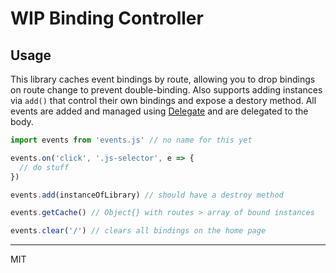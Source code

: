 # WIP Binding Controller 

## Usage
This library caches event bindings by route, allowing you to drop bindings on route change to prevent double-binding. Also supports adding instances via `add()` that control their own bindings and expose a destory method. All events are added and managed using [Delegate](https://github.com/zenorocha/delegate) and are delegated to the body.
```javascript
import events from 'events.js' // no name for this yet

events.on('click', '.js-selector', e => {
  // do stuff
})

events.add(instanceOfLibrary) // should have a destroy method

events.getCache() // Object{} with routes > array of bound instances

events.clear('/') // clears all bindings on the home page
```

* * *
MIT

